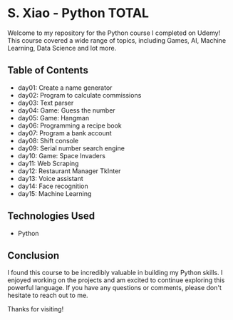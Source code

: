 # S. Xiao - Python TOTAL

Welcome to my repository for the Python course I completed on Udemy! This course covered a wide range of topics, including Games, AI, Machine Learning, Data Science and lot more.

## Table of Contents
- day01: Create a name generator
- day02: Program to calculate commissions
- day03: Text parser
- day04: Game: Guess the number
- day05: Game: Hangman
- day06: Programming a recipe book
- day07: Program a bank account
- day08: Shift console
- day09: Serial number search engine
- day10:  Game: Space Invaders
- day11: Web Scraping
- day12: Restaurant Manager TkInter
- day13: Voice assistant 
- day14: Face recognition
- day15: Machine Learning

## Technologies Used
- Python

## Conclusion
I found this course to be incredibly valuable in building my Python skills. I enjoyed working on the projects and am excited to continue exploring this powerful language. If you have any questions or comments, please don't hesitate to reach out to me.

Thanks for visiting!
